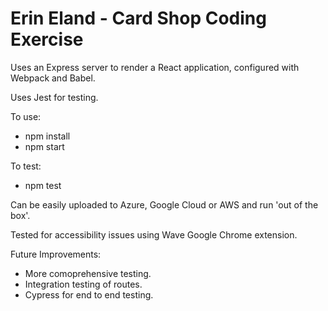 # Erin Eland - Card Shop Coding Exercise

Uses an Express server to render a React application, configured with Webpack and Babel.

Uses Jest for testing.

To use:
- npm install
- npm start

To test:
- npm test

Can be easily uploaded to Azure, Google Cloud or AWS and run 'out of the box'.

Tested for accessibility issues using Wave Google Chrome extension.

Future Improvements:
- More comoprehensive testing.
- Integration testing of routes.
- Cypress for end to end testing.
